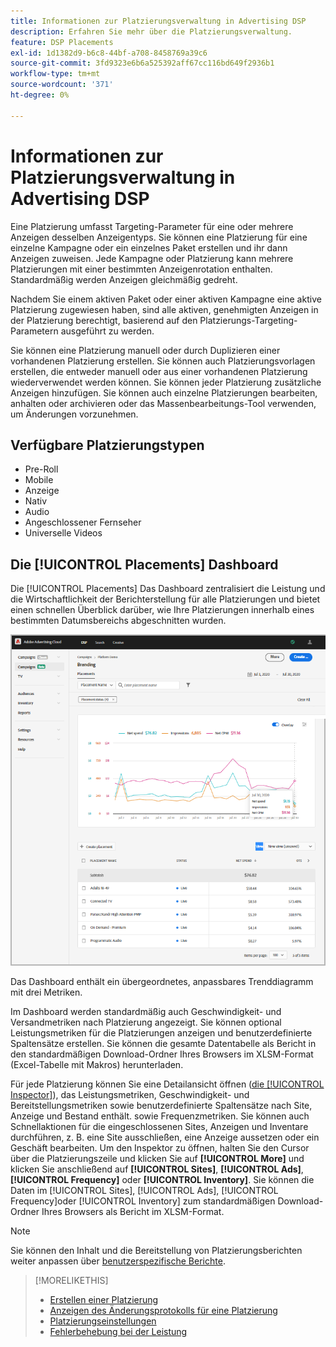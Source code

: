 ```yaml
---
title: Informationen zur Platzierungsverwaltung in Advertising DSP
description: Erfahren Sie mehr über die Platzierungsverwaltung.
feature: DSP Placements
exl-id: 1d1382d9-b6c8-44bf-a708-8458769a39c6
source-git-commit: 3fd9323e6b6a525392aff67cc116bd649f2936b1
workflow-type: tm+mt
source-wordcount: '371'
ht-degree: 0%

---
```


# Informationen zur Platzierungsverwaltung in Advertising DSP

Eine Platzierung umfasst Targeting-Parameter für eine oder mehrere Anzeigen desselben Anzeigentyps. Sie können eine Platzierung für eine einzelne Kampagne oder ein einzelnes Paket erstellen und ihr dann Anzeigen zuweisen. Jede Kampagne oder Platzierung kann mehrere Platzierungen mit einer bestimmten Anzeigenrotation enthalten. Standardmäßig werden Anzeigen gleichmäßig gedreht.

Nachdem Sie einem aktiven Paket oder einer aktiven Kampagne eine aktive Platzierung zugewiesen haben, sind alle aktiven, genehmigten Anzeigen in der Platzierung berechtigt, basierend auf den Platzierungs-Targeting-Parametern ausgeführt zu werden.

Sie können eine Platzierung manuell oder durch Duplizieren einer vorhandenen Platzierung erstellen. Sie können auch Platzierungsvorlagen erstellen, die entweder manuell oder aus einer vorhandenen Platzierung wiederverwendet werden können. Sie können jeder Platzierung zusätzliche Anzeigen hinzufügen. Sie können auch einzelne Platzierungen bearbeiten, anhalten oder archivieren oder das Massenbearbeitungs-Tool verwenden, um Änderungen vorzunehmen.

## Verfügbare Platzierungstypen

* Pre-Roll
* Mobile
* Anzeige
* Nativ
* Audio
* Angeschlossener Fernseher
* Universelle Videos

## Die [!UICONTROL Placements] Dashboard

Die [!UICONTROL Placements] Das Dashboard zentralisiert die Leistung und die Wirtschaftlichkeit der Berichterstellung für alle Platzierungen und bietet einen schnellen Überblick darüber, wie Ihre Platzierungen innerhalb eines bestimmten Datumsbereichs abgeschnitten wurden.

![Platzierungs-Dashboard](/help/dsp/assets/placement-dashboard.png)

Das Dashboard enthält ein übergeordnetes, anpassbares Trenddiagramm mit drei Metriken.

Im Dashboard werden standardmäßig auch Geschwindigkeit- und Versandmetriken nach Platzierung angezeigt. Sie können optional Leistungsmetriken für die Platzierungen anzeigen und benutzerdefinierte Spaltensätze erstellen. Sie können die gesamte Datentabelle als Bericht in den standardmäßigen Download-Ordner Ihres Browsers im XLSM-Format (Excel-Tabelle mit Makros) herunterladen.

Für jede Platzierung können Sie eine Detailansicht öffnen ([die [!UICONTROL Inspector]](/help/dsp/campaign-management/reports/campaign-reports-about.md)), das Leistungsmetriken, Geschwindigkeit- und Bereitstellungsmetriken sowie benutzerdefinierte Spaltensätze nach Site, Anzeige und Bestand enthält. sowie Frequenzmetriken. Sie können auch Schnellaktionen für die eingeschlossenen Sites, Anzeigen und Inventare durchführen, z. B. eine Site ausschließen, eine Anzeige aussetzen oder ein Geschäft bearbeiten. Um den Inspektor zu öffnen, halten Sie den Cursor über die Platzierungszeile und klicken Sie auf **[!UICONTROL More]** und klicken Sie anschließend auf **[!UICONTROL Sites]**, **[!UICONTROL Ads]**, **[!UICONTROL Frequency]** oder **[!UICONTROL Inventory]**. Sie können die Daten im [!UICONTROL Sites], [!UICONTROL Ads], [!UICONTROL Frequency]oder [!UICONTROL Inventory]  zum standardmäßigen Download-Ordner Ihres Browsers als Bericht im XLSM-Format.

>[!NOTE]
>
>Sie können den Inhalt und die Bereitstellung von Platzierungsberichten weiter anpassen über [benutzerspezifische Berichte](/help/dsp/reports/report-about.md).

>[!MORELIKETHIS]
>
>* [Erstellen einer Platzierung](placement-create.md)
>* [Anzeigen des Änderungsprotokolls für eine Platzierung](placement-change-log.md)
>* [Platzierungseinstellungen](placement-settings.md)
>* [Fehlerbehebung bei der Leistung](/help/dsp/optimization/troubleshooting-performance.md)

